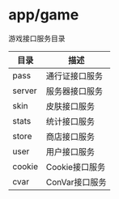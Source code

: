# app/game

游戏接口服务目录

| 目录 | 描述 |
| --------  | -------------- |
| pass      | 通行证接口服务|
| server      | 服务器接口服务|
| skin      | 皮肤接口服务|
| stats      | 统计接口服务|
| store      | 商店接口服务|
| user      | 用户接口服务|
| cookie     | Cookie接口服务|
| cvar     | ConVar接口服务|